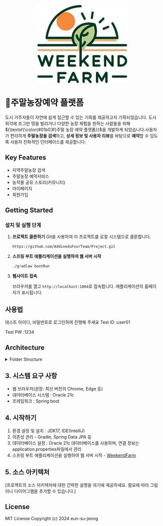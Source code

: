 <p align="center"><img src="src/main/resources/static/img/logo.png" width="294" height="255"></p>

# 🌱주말농장예약 플랫폼
도시 거주자들이 자연에 쉽게 접근할 수 있는 기회를 제공하고자 기획되었습니다. 도시 외각에 조그만 땅을 빌리거나 다양한 농장 체험을 원하는 사람들을 위해 ${\textsf{\color{#01b03f}주말 농장 예약 플랫폼}}$을 개발하게 되었습니다.사용자가 편리하게 **주말농장을 검색**하고, **상세 정보 및 사용자 리뷰**를 바탕으로 **예약**할 수 있도록 사용자 친화적인 인터페이스를 제공합니다.

## Key Features
- 지역주말농장 검색
- 주말농장 예약서비스 
- 농작물 공유 스토리(커뮤니티) 
- 마이페이지
- 회원가입

## Getting Started
### 설치 및 실행 단계
1. **프로젝트 클론하기**
   Git을 사용하여 이 프로젝트를 로컬 시스템으로 클론합니다.
   ```
   https://github.com/AddineduFourTeam/Project.git
   ```
2. **스프링 부트 애플리케이션을 실행하여 웹 서버 시작**
   ```
   ./gradlew bootRun
   ```
3. **웹사이트 접속**

   브라우저를 열고 `http://localhost:1004`로 접속합니다. 애플리케이션의 홈페이지가 표시됩니다.

## 사용법
테스트 아이디, 비밀번호로 로그인하여 진행해 주세요
Test ID :user01 

Test PW :1234

## Architecture
<details>
<summary>Folder Structure</summary>
<div markdown="1">

```

WeekendFarm/
│
├── .gradle/
├── .idea/
├── build/
├── gradle/
├── src/
│   └── main/
│       └── java/
│           └── com/
│               └── farm/
│                   ├── config/
│                   │   └── MemberPasswordEncoder.java
│                   ├── controller/
│                   │   ├── AddrController.java
│                   │   ├── BoardController.java
│                   │   ├── FarmController.java
│                   │   ├── HomeController.java
│                   │   ├── MemberController.java
│                   │   ├── MyPageController.java
│                   │   ├── OpenApiController.java
│                   │   └── StoryController.java
│                   ├── domain/
│                   │   ├── Board.java
│                   │   ├── Farm.java
│                   │   ├── Member.java
│                   │   ├── Reservation.java
│                   │   ├── Review.java
│                   │   ├── Story.java
│                   │   └── StoryReply.java
│                   ├── dto/
│                   │   ├── MemberReviewDto.java
│                   │   ├── MemInfoDto.java
│                   │   └── ReservationFarmDto.java
│                   ├── filter/
│                   │   ├── CustomInterceptor.java
│                   │   └── WebConfig.java
│                   ├── other/
│                   │   ├── CDataExtractor.java
│                   │   └── TestMain.java
│                   ├── repository/
│                   │   ├── BoardRepository.java
│                   │   ├── FarmRepository.java
│                   │   ├── MemberRepository.java
│                   │   ├── ReservationRepository.java
│                   │   ├── ReviewRepository.java
│                   │   ├── StoryReplyRepository.java
│                   │   └── StoryRepository.java
│                   ├── service/
│                   │   ├── BoardService.java
│                   │   ├── CommonService.java
│                   │   ├── KakaoApiExplorer.java
│                   │   ├── ListService.java
│                   │   ├── MemberService.java
│                   │   ├── OpenApiExplorer.java
│                   │   ├── OpenApiService.java
│                   │   ├── ReservationService.java
│                   │   ├── StoryService.java
│                   │   ├── ServletInitializer.java
│                   │   └── WeekendFarmApplication.java
│
├── resources/
│   └── static/
│       ├── css/
│       │   ├── animate.css
│       │   ├── font.css
│       │   ├── reset.css
│       │   └── style.css
│       ├── files/
│       └── fonts/
│           ├── AppleSDGothicNeoB.eot
│           ├── AppleSDGothicNeoB.ttf
│           ├── AppleSDGothicNeoB.woff
│           ├── AppleSDGothicNeoB.woff2
│           ├── AppleSDGothicNeoEB.eot
│           ├── AppleSDGothicNeoEB.ttf
│           ├── AppleSDGothicNeoEB.woff
│           ├── AppleSDGothicNeoEB.woff2
│           ├── AppleSDGothicNeoH.eot
│           ├── AppleSDGothicNeoH.ttf
│           ├── AppleSDGothicNeoH.woff
│           ├── AppleSDGothicNeoH.woff2
│           ├── AppleSDGothicNeoL.eot
│           ├── AppleSDGothicNeoL.ttf
│           ├── AppleSDGothicNeoL.woff
│           ├── AppleSDGothicNeoL.woff2
│           ├── AppleSDGothicNeoM.eot
│           ├── AppleSDGothicNeoM.ttf
│           ├── AppleSDGothicNeoM.woff
│           ├── AppleSDGothicNeoM.woff2
│           ├── AppleSDGothicNeoR.eot
│           ├── AppleSDGothicNeoR.ttf
│           ├── AppleSDGothicNeoR.woff
│           ├── AppleSDGothicNeoR.woff2
│           ├── AppleSDGothicNeoSB.eot
│           ├── AppleSDGothicNeoSB.ttf
│           ├── AppleSDGothicNeoSB.woff
│           ├── AppleSDGothicNeoSB.woff2
│           ├── AppleSDGothicNeoT.eot
│           ├── AppleSDGothicNeoT.ttf
│           ├── AppleSDGothicNeoT.woff
│           ├── AppleSDGothicNeoT.woff2
│           └── AppleSDGothicNeoUL.eot
│           ├── AppleSDGothicNeoUL.ttf
│           ├── AppleSDGothicNeoUL.woff
│           └── AppleSDGothicNeoUL.woff2
│       └── img/
│           ├── bg01.jpg
│           ├── bg02.jpg
│           ├── bg03.jpg
│           ├── busan.jpg
│           ├── check.svg
│           ├── chungcheong.jpg
│           ├── favicon.ico
│           ├── favicon.png
│           ├── field.png
│           ├── field_on.png
│           ├── gangwon.jpg
│           ├── gangwon02.jpg
│           ├── gyeonggi.png
│           ├── gyeongsang.png
│           ├── jeolla.jpg
│           ├── jeolla02.jpg
│           ├── location.svg
│           ├── logo.png
│           ├── logo_w.png
│           ├── logoimg.png
│           ├── mainimg.jpg
│           ├── mainimg2.jpg
│           ├── placeholder.png
│           ├── profileImg.png
│           ├── profileImg_w.png
│           ├── seoul.jpg
│           ├── seoul02.jpg
│           └── sprout.png
│       └── js/
│           ├── aos.min.js
│           ├── script.js
│           └── wow.min.js
│   ├── application.properties
│   └── webapp/
│
├── test/
├── .gitignore
├── build.gradle
├── gradlew
├── gradlew.bat
├── README.md
└── settings.gradle

```
</div>
</details>


## 3. 시스템 요구 사항
- 웹 브라우저(권장: 최신 버전의 Chrome, Edge 등)
- 데이터베이스 시스템 : Oracle 21c
- 프레임워크 : Spring boot

## 4. 시작하기
1. 환경 설정 및 설치 : JDK17, IDE(IntelliJ)
2. 의존성 관리 - Gradle, Spring Data JPA 등
3. 데이터베이스 설정 : Oracle 21c 데이터베이스를 사용하며, 연결 정보는 application.properties파일에서 관리
4. 스프링 부트 애플리케이션을 실행하여 웹 서버 시작 - [WeekendFarm](http://localhost:1004)

## 5. 소스 아키텍처
[프로젝트의 소스 아키텍처에 대한 간략한 설명을 여기에 제공하세요. 필요에 따라 그림이나 다이어그램을 추가할 수 있습니다.]

## License
MIT License Copyright (c) 2024 eun-su-jeong
